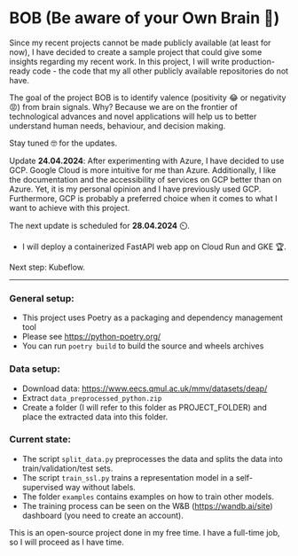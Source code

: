 # BOB (Be aware of your Own Brain 🧠)

Since my recent projects cannot be made publicly available (at least for now), I have decided to create a sample project
that could give some insights regarding my recent work.
In this project, I will write production-ready code - the code that my all other publicly available repositories do not
have.

The goal of the project BOB is to identify valence (positivity 😂 or negativity 😡) from brain signals. Why? Because we
are on the frontier of technological advances and novel applications will help us to better understand human needs,
behaviour, and decision making.

Stay tuned 🤓 for the updates. 

Update **24.04.2024**:
After experimenting with Azure, I have decided to use GCP. 
Google Cloud is more intuitive for me than Azure. Additionally, I like the documentation and the accessibility of services on GCP better than on Azure. Yet, it is my personal opinion and I have previously used GCP.
Furthermore, GCP is probably a preferred choice when it comes to what I want to achieve with this project.

The next update is scheduled for **28.04.2024** ⏲️.
- I will deploy a containerized FastAPI web app on Cloud Run and GKE :trophy:.

Next step: Kubeflow. 

----

### General setup:
- This project uses Poetry as a packaging and dependency management tool
- Please see https://python-poetry.org/ 
- You can run ```poetry build``` to build the source and wheels archives

### Data setup:
- Download data: https://www.eecs.qmul.ac.uk/mmv/datasets/deap/
- Extract ```data_preprocessed_python.zip```
- Create a folder (I will refer to this folder as PROJECT_FOLDER) and place the extracted data into this folder.

### Current state:
- The script ```split_data.py``` preprocesses the data and splits the data into train/validation/test sets.
- The script ```train_ssl.py``` trains a representation model in a self-supervised way without labels.
- The folder ```examples``` contains examples on how to train other models.
- The training process can be seen on the W&B (https://wandb.ai/site) dashboard (you need to create an account).

This is an open-source project done in my free time. 
I have a full-time job, so I will proceed as I have time. 
